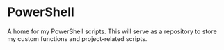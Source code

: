 # PowerShell
A home for my PowerShell scripts. This will serve as a repository to store my custom functions and project-related scripts.